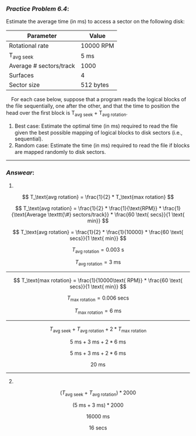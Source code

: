 ### ***Practice Problem 6.4***:  
Estimate the average time (in ms) to access a sector on the following disk:  


| Parameter  | Value |
| ------------- | ------------- |
| Rotational rate  | 10000 RPM |
| T<sub>avg seek</sub> | 5 ms |
| Average # sectors/track | 1000 |
| Surfaces | 4 |
| Sector size | 512 bytes |  

&emsp;For each case below, suppose that a program reads the logical blocks of the ﬁle sequentially, one after the other, and that the time to position the head over the ﬁrst block is T<sub>avg seek</sub> + T<sub>avg rotation</sub>.  

1. Best case: Estimate the optimal time (in ms) required to read the ﬁle given the best possible mapping of logical blocks to disk sectors (i.e., sequential).  
2. Random case: Estimate the time (in ms) required to read the ﬁle if blocks are mapped randomly to disk sectors.

---  

### ***Answear***:  
1.

$$ T_\text{avg rotation} = \frac{1}{2} * T_\text{max rotation} $$  

$$ T_\text{avg rotation} = \frac{1}{2} * \frac{1}{\text{RPM}} * \frac{1}{\text{Average \texttt{\#} sectors/track}} * \frac{60 \text{ secs}}{1 \text{ min}} $$

$$ T_\text{avg rotation} = \frac{1}{2} * \frac{1}{10000} * \frac{60 \text{ secs}}{1 \text{ min}} $$

$$ T_\text{avg rotation} =  0.003\text{ s} $$

$$ T_\text{avg rotation} =  3\text{ ms} $$  

---  

$$ T_\text{max rotation} =  \frac{1}{10000\text{ RPM}} * \frac{60 \text{ secs}}{1 \text{ min}} $$  

$$ T_\text{max rotation} =  0.006\text{ secs} $$  

$$ T_\text{max rotation} =  6\text{ ms} $$

---  

$$ T_\text{avg seek} + T_\text{avg rotation} + 2 * T_\text{max rotation} $$  

$$ 5\text{ ms} + 3\text{ ms} + 2 * 6\text{ ms} $$  

$$ 5\text{ ms} + 3\text{ ms} + 2 * 6\text{ ms} $$  

$$ 20\text{ ms} $$  

---  

2. 

$$ (T_\text{avg seek} + T_\text{avg rotation}) * 2000 $$  

$$ (5\text{ ms} + 3\text{ ms}) * 2000 $$  

$$ 16000\text{ ms} $$  

$$ 16\text{ secs} $$
